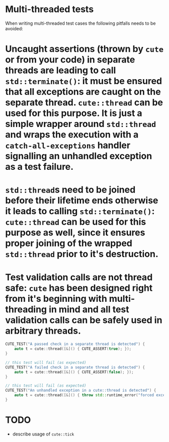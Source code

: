 Multi-threaded tests
====================

When writing multi-threaded test cases the following pitfalls needs to be avoided:

# Uncaught assertions (thrown by `cute` or from your code) in separate threads are leading to call `std::terminate()`: it must be ensured that all exceptions are caught on the separate thread. `cute::thread` can be used for this purpose. It is just a simple wrapper around `std::thread` and wraps the execution with a `catch-all-exceptions` handler signalling an unhandled exception as a test failure.

# `std::thread`s need to be joined before their lifetime ends otherwise it leads to calling `std::terminate()`: `cute::thread` can be used for this purpose as well, since it ensures proper joining of the wrapped `std::thread` prior to it's destruction.

# Test validation calls are not thread safe: `cute` has been designed right from it's beginning with multi-threading in mind and all test validation calls can be safely used in arbitrary threads.

```C++
CUTE_TEST("A passed check in a separate thread is detected") {
    auto t = cute::thread([&]() { CUTE_ASSERT(true); });
}

// this test will fail (as expected)
CUTE_TEST("A failed check in a separate thread is detected") {
    auto t = cute::thread([&]() { CUTE_ASSERT(false); });
}

// this test will fail (as expected)
CUTE_TEST("An unhandled exception in a cute::thread is detected") {
    auto t = cute::thread([&]() { throw std::runtime_error("forced exception"); });
}
```


TODO
====

- describe usage of `cute::tick`

